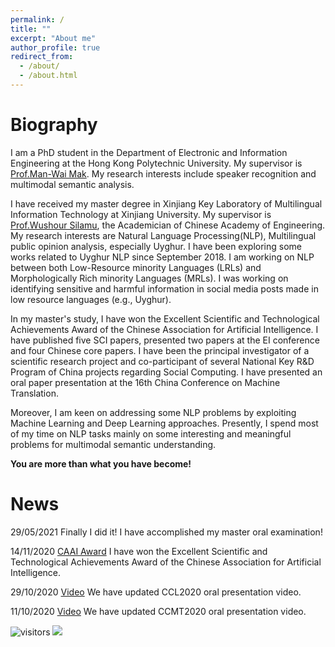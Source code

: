 ```yaml
---
permalink: /
title: ""
excerpt: "About me"
author_profile: true
redirect_from: 
  - /about/
  - /about.html
---
```


Biography
======
I am a PhD student in the Department of Electronic and Information Engineering at the Hong Kong Polytechnic University. My supervisor is [Prof.Man-Wai Mak](http://www.eie.polyu.edu.hk/~mwmak/). My research interests include speaker recognition and multimodal semantic analysis.

I have received my master degree in Xinjiang Key Laboratory of Multilingual Information Technology at Xinjiang University. My supervisor is [Prof.Wushour Silamu](http://it.xju.edu.cn/info/1142/1361.htm), the Academician of Chinese Academy of Engineering. My research interests are Natural Language Processing(NLP), Multilingual public opinion analysis, especially Uyghur. I have been exploring some works related to Uyghur NLP since September 2018. I am working on NLP between both Low-Resource minority Languages (LRLs) and Morphologically Rich minority Languages (MRLs). I was working on identifying sensitive and harmful information in social media posts made in low resource languages (e.g., Uyghur).

In my master's study, I have won the Excellent Scientific and Technological Achievements Award of the Chinese Association for Artificial Intelligence. I have published five SCI papers, presented two papers at the EI conference and four Chinese core papers. I have been the principal investigator of a scientific research project and co-participant of several National Key R&D Program of China projects regarding Social Computing. I have presented an oral paper presentation at the 16th China Conference on Machine Translation.

Moreover, I am keen on addressing some NLP problems by exploiting Machine Learning and Deep Learning approaches. Presently, I spend most of my time on NLP tasks mainly on some interesting and meaningful problems for multimodal semantic understanding.

**You are more than what you have become!**

News
======
29/05/2021 Finally I did it! I have accomplished my master oral examination!

14/11/2020 [CAAI Award](https://mp.weixin.qq.com/s/HgcGxSYnunYZaDQIU7Tjuw) I have won the Excellent Scientific and Technological Achievements Award of the Chinese Association for Artificial Intelligence.

29/10/2020 [Video](https://hub.baai.ac.cn/view/3391) We have updated CCL2020 oral presentation video.

11/10/2020 [Video](https://www.bilibili.com/video/BV1PD4y197ma?p=6) We have updated CCMT2020 oral presentation video.

![visitors](https://visitor-badge.glitch.me/badge?page_id=shanmon110.github.io)
<a href="https://clustrmaps.com/site/1bnha" title="Visit tracker"><img src="//www.clustrmaps.com/map_v2.png?d=OAgNznmdz5Fw3L7FYL-Pj_2xqMjFZiO76BaC6AWvMzs&cl=ffffff"></a>


